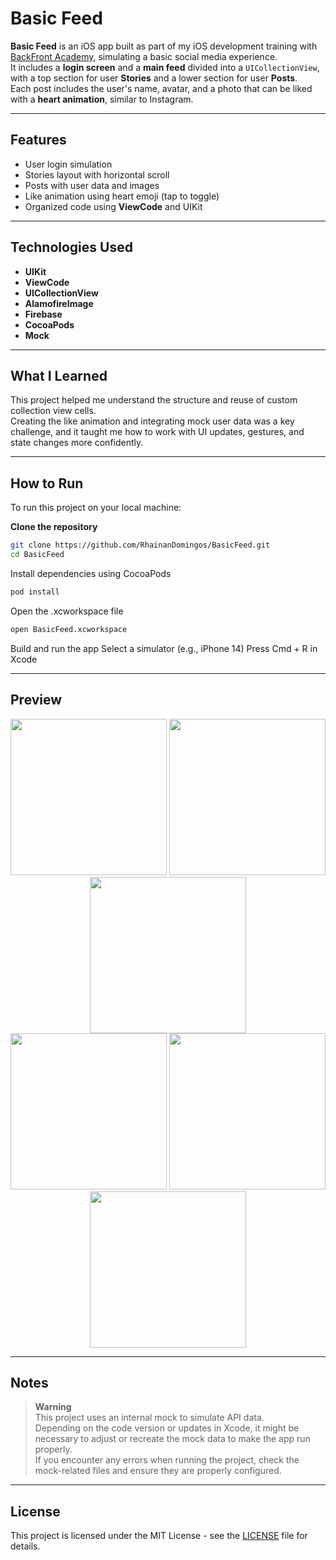 # Basic Feed

**Basic Feed** is an iOS app built as part of my iOS development training with [BackFront Academy](https://backfront.academy), simulating a basic social media experience.  
It includes a **login screen** and a **main feed** divided into a `UICollectionView`, with a top section for user **Stories** and a lower section for user **Posts**.  
Each post includes the user's name, avatar, and a photo that can be liked with a **heart animation**, similar to Instagram.

---

## Features

- User login simulation  
- Stories layout with horizontal scroll  
- Posts with user data and images  
- Like animation using heart emoji (tap to toggle)  
- Organized code using **ViewCode** and UIKit  

---

## Technologies Used

- **UIKit**  
- **ViewCode**  
- **UICollectionView**  
- **AlamofireImage**  
- **Firebase**  
- **CocoaPods**  
- **Mock**

---

## What I Learned

This project helped me understand the structure and reuse of custom collection view cells.  
Creating the like animation and integrating mock user data was a key challenge, and it taught me how to work with UI updates, gestures, and state changes more confidently.

---


## How to Run

To run this project on your local machine:

**Clone the repository**
```bash
git clone https://github.com/RhainanDomingos/BasicFeed.git
cd BasicFeed
```
Install dependencies using CocoaPods
```bash
pod install
```
Open the .xcworkspace file
```bash
open BasicFeed.xcworkspace
```
Build and run the app
Select a simulator (e.g., iPhone 14)
Press Cmd + R in Xcode

---

## Preview

<div align="center">
  <img src="https://github.com/user-attachments/assets/d2185619-b062-4769-b20b-53c3ca06dced" width="250" />
  <img src="https://github.com/user-attachments/assets/6a3482e9-cd06-4179-bada-76bc330c2777" width="250" />
  <img src="https://github.com/user-attachments/assets/7352bcca-43d4-4b8d-a94c-1a4a3315ab58" width="250" />
  <br/>
  <img src="https://github.com/user-attachments/assets/7ce2c7cf-3a51-4c3e-825c-269d35a8ee00" width="250" />
  <img src="https://github.com/user-attachments/assets/95dc6677-2476-4429-9196-3a84fb383629" width="250" />
  <img src="https://github.com/user-attachments/assets/348c172d-8d8e-42a7-ae29-4314a44ac431" width="250" />
</div>

---

## Notes

> **Warning**  
> This project uses an internal mock to simulate API data.  
> Depending on the code version or updates in Xcode, it might be necessary to adjust or recreate the mock data to make the app run properly.  
> If you encounter any errors when running the project, check the mock-related files and ensure they are properly configured.

---

## License

This project is licensed under the MIT License - see the [LICENSE](LICENSE) file for details.
